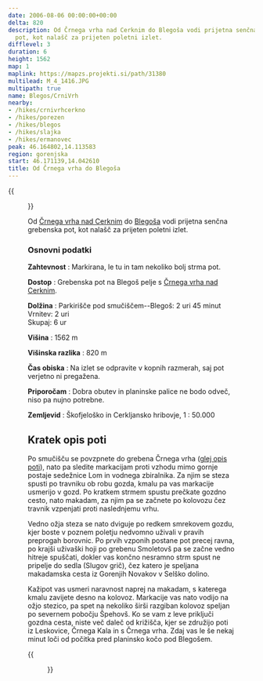 ```yaml
---
date: 2006-08-06 00:00:00+00:00
delta: 820
description: Od Črnega vrha nad Cerknim do Blegoša vodi prijetna senčna grebenska
  pot, kot nalašč za prijeten poletni izlet.
difflevel: 3
duration: 6
height: 1562
map: 1
maplink: https://mapzs.projekti.si/path/31380
multilead: M_4_1416.JPG
multipath: true
name: Blegos/CrniVrh
nearby:
- /hikes/crnivrhcerkno
- /hikes/porezen
- /hikes/blegos
- /hikes/slajka
- /hikes/ermanovec
peak: 46.164802,14.113583
region: gorenjska
start: 46.171139,14.042610
title: Od Črnega vrha do Blegoša
---
```

{{<figure src="M_4_1416.JPG" caption="Pot po grebenu">}}

Od [Črnega vrha nad Cerknim](../../crnivrhcerkno) do [Blegoša](../) vodi prijetna senčna grebenska pot, kot nalašč za prijeten poletni izlet.

### Osnovni podatki

**Zahtevnost**
:   Markirana, le tu in tam nekoliko bolj strma pot.

**Dostop**
:   Grebenska pot na Blegoš pelje s [Črnega vrha nad Cerknim](../../crnivrhcerkno).

**Dolžina**
:   Parkirišče pod smučiščem--Blegoš: 2 uri 45 minut\
    Vrnitev: 2 uri\
    Skupaj: 6 ur

**Višina**
:   1562 m

**Višinska razlika**
:   820 m

**Čas obiska**
:   Na izlet se odpravite v kopnih razmerah, saj pot verjetno ni pregažena.

**Priporočam**
:   Dobra obutev in planinske palice ne bodo odveč, niso pa nujno potrebne.

**Zemljevid**
:   Škofjeloško in Cerkljansko hribovje, 1 : 50.000

Kratek opis poti
----------------

Po smučišču se povzpnete do grebena Črnega vrha ([glej opis poti](../../crnivrhcerkno)), nato pa sledite markacijam proti vzhodu mimo gornje postaje sedežnice Lom in vodnega zbiralnika. Za njim se steza spusti po travniku ob robu gozda, kmalu pa vas markacije usmerijo v gozd. Po kratkem strmem spustu prečkate gozdno cesto, nato makadam, za njim pa se začnete po kolovozu čez travnik vzpenjati proti naslednjemu vrhu.

Vedno ožja steza se nato dviguje po redkem smrekovem gozdu, kjer boste v poznem poletju nedvomno uživali v pravih preprogah borovnic. Po prvih vzponih postane pot precej ravna, po krajši uživaški hoji po grebenu Smoletovš pa se začne vedno hitreje spuščati, dokler vas končno nesramno strm spust ne pripelje do sedla (Slugov grič), čez katero je speljana makadamska cesta iz Gorenjih Novakov v Selško dolino.

Kažipot vas usmeri naravnost naprej na makadam, s katerega kmalu zavijete desno na kolovoz. Markacije vas nato vodijo na ožjo stezico, pa spet na nekoliko širši razgiban kolovoz speljan po severnem pobočju Špehovš. Ko se vam z leve priključi gozdna cesta, niste več daleč od križišča, kjer se združijo poti iz Leskovice, Črnega Kala in s Črnega vrha. Zdaj vas le še nekaj minut loči od počitka pred planinsko kočo pod Blegošem.

{{<figure src="M_4_1421.JPG" caption="Pogled z Blegoša">}}
